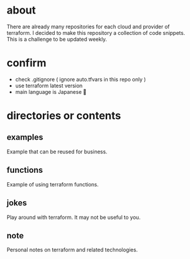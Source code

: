 # about

There are already many repositories for each cloud and provider of terraform.
I decided to make this repository a collection of code snippets.
This is a challenge to be updated weekly.

# confirm

- check .gitignore ( ignore auto.tfvars in this repo only )
- use terraform latest version
- main language is Japanese :bow:

# directories or contents

## examples

Example that can be reused for business.

## functions

Example of using terraform functions.

## jokes

Play around with terraform.
It may not be useful to you.

## note

Personal notes on terraform and related technologies.

